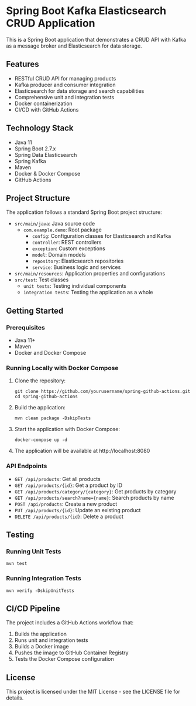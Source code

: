 # Spring Boot Kafka Elasticsearch CRUD Application

This is a Spring Boot application that demonstrates a CRUD API with Kafka as a message broker and Elasticsearch for data storage.

## Features

- RESTful CRUD API for managing products
- Kafka producer and consumer integration
- Elasticsearch for data storage and search capabilities
- Comprehensive unit and integration tests
- Docker containerization
- CI/CD with GitHub Actions

## Technology Stack

- Java 11
- Spring Boot 2.7.x
- Spring Data Elasticsearch
- Spring Kafka
- Maven
- Docker & Docker Compose
- GitHub Actions

## Project Structure

The application follows a standard Spring Boot project structure:

- `src/main/java`: Java source code
  - `com.example.demo`: Root package
    - `config`: Configuration classes for Elasticsearch and Kafka
    - `controller`: REST controllers
    - `exception`: Custom exceptions
    - `model`: Domain models
    - `repository`: Elasticsearch repositories
    - `service`: Business logic and services
- `src/main/resources`: Application properties and configurations
- `src/test`: Test classes
  - `unit tests`: Testing individual components
  - `integration tests`: Testing the application as a whole

## Getting Started

### Prerequisites

- Java 11+
- Maven
- Docker and Docker Compose

### Running Locally with Docker Compose

1. Clone the repository:
   ```
   git clone https://github.com/yourusername/spring-github-actions.git
   cd spring-github-actions
   ```

2. Build the application:
   ```
   mvn clean package -DskipTests
   ```

3. Start the application with Docker Compose:
   ```
   docker-compose up -d
   ```

4. The application will be available at http://localhost:8080

### API Endpoints

- `GET /api/products`: Get all products
- `GET /api/products/{id}`: Get a product by ID
- `GET /api/products/category/{category}`: Get products by category
- `GET /api/products/search?name={name}`: Search products by name
- `POST /api/products`: Create a new product
- `PUT /api/products/{id}`: Update an existing product
- `DELETE /api/products/{id}`: Delete a product

## Testing

### Running Unit Tests

```
mvn test
```

### Running Integration Tests

```
mvn verify -DskipUnitTests
```

## CI/CD Pipeline

The project includes a GitHub Actions workflow that:

1. Builds the application
2. Runs unit and integration tests
3. Builds a Docker image
4. Pushes the image to GitHub Container Registry
5. Tests the Docker Compose configuration

## License

This project is licensed under the MIT License - see the LICENSE file for details.
